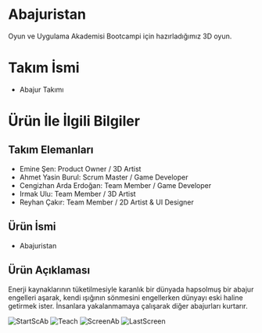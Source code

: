 # Abajuristan
Oyun ve Uygulama Akademisi Bootcampi için hazırladığımız 3D oyun.

# Takım İsmi 

- Abajur Takımı

# Ürün İle İlgili Bilgiler

## Takım Elemanları

- Emine Şen: Product Owner / 3D Artist
- Ahmet Yasin Burul: Scrum Master / Game Developer
- Cengizhan Arda Erdoğan: Team Member / Game Developer
- Irmak Ulu: Team Member / 3D Artist
- Reyhan Çakır: Team Member / 2D Artist & UI Designer

## Ürün İsmi

- Abajuristan

## Ürün Açıklaması

Enerji kaynaklarının tüketilmesiyle karanlık bir dünyada hapsolmuş bir abajur engelleri aşarak, kendi ışığının sönmesini engellerken dünyayı eski haline getirmek ister. İnsanlara yakalanmamaya çalışarak diğer abajurları kurtarır.

![StartScAb](https://user-images.githubusercontent.com/59318982/207983017-f149dc86-6314-43f1-b4a3-87c297f13e8c.PNG)
![Teach](https://user-images.githubusercontent.com/59318982/207983052-6ffad5ef-f7ab-4625-9736-25b4e9ae30ac.PNG)
![ScreenAb](https://user-images.githubusercontent.com/59318982/207982967-004b6407-c6b7-40eb-b976-c6c07a8ce3f7.PNG)
![LastScreen](https://user-images.githubusercontent.com/59318982/207983062-71b7895b-adb6-4a1e-a776-ff2d11442365.PNG)

